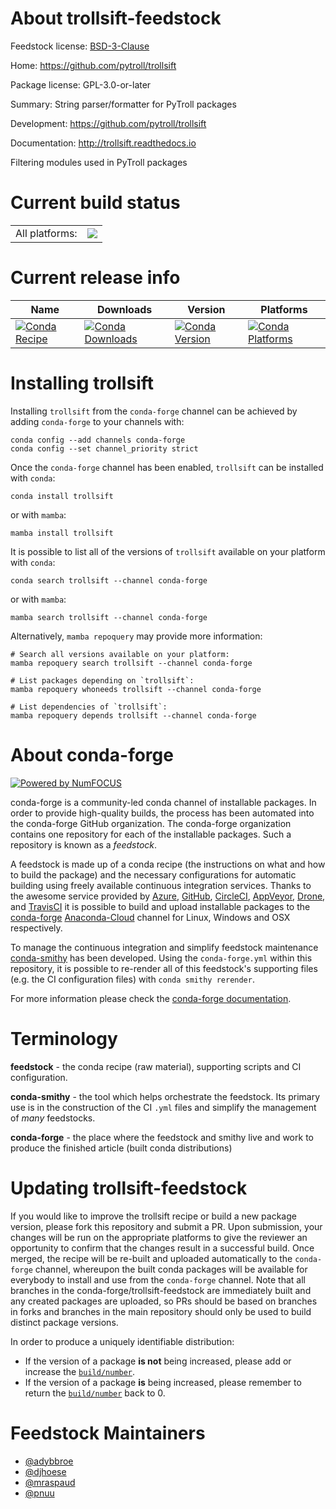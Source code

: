 About trollsift-feedstock
=========================

Feedstock license: [BSD-3-Clause](https://github.com/conda-forge/trollsift-feedstock/blob/main/LICENSE.txt)

Home: https://github.com/pytroll/trollsift

Package license: GPL-3.0-or-later

Summary: String parser/formatter for PyTroll packages

Development: https://github.com/pytroll/trollsift

Documentation: http://trollsift.readthedocs.io

Filtering modules used in PyTroll packages

Current build status
====================


<table><tr><td>All platforms:</td>
    <td>
      <a href="https://dev.azure.com/conda-forge/feedstock-builds/_build/latest?definitionId=4795&branchName=main">
        <img src="https://dev.azure.com/conda-forge/feedstock-builds/_apis/build/status/trollsift-feedstock?branchName=main">
      </a>
    </td>
  </tr>
</table>

Current release info
====================

| Name | Downloads | Version | Platforms |
| --- | --- | --- | --- |
| [![Conda Recipe](https://img.shields.io/badge/recipe-trollsift-green.svg)](https://anaconda.org/conda-forge/trollsift) | [![Conda Downloads](https://img.shields.io/conda/dn/conda-forge/trollsift.svg)](https://anaconda.org/conda-forge/trollsift) | [![Conda Version](https://img.shields.io/conda/vn/conda-forge/trollsift.svg)](https://anaconda.org/conda-forge/trollsift) | [![Conda Platforms](https://img.shields.io/conda/pn/conda-forge/trollsift.svg)](https://anaconda.org/conda-forge/trollsift) |

Installing trollsift
====================

Installing `trollsift` from the `conda-forge` channel can be achieved by adding `conda-forge` to your channels with:

```
conda config --add channels conda-forge
conda config --set channel_priority strict
```

Once the `conda-forge` channel has been enabled, `trollsift` can be installed with `conda`:

```
conda install trollsift
```

or with `mamba`:

```
mamba install trollsift
```

It is possible to list all of the versions of `trollsift` available on your platform with `conda`:

```
conda search trollsift --channel conda-forge
```

or with `mamba`:

```
mamba search trollsift --channel conda-forge
```

Alternatively, `mamba repoquery` may provide more information:

```
# Search all versions available on your platform:
mamba repoquery search trollsift --channel conda-forge

# List packages depending on `trollsift`:
mamba repoquery whoneeds trollsift --channel conda-forge

# List dependencies of `trollsift`:
mamba repoquery depends trollsift --channel conda-forge
```


About conda-forge
=================

[![Powered by
NumFOCUS](https://img.shields.io/badge/powered%20by-NumFOCUS-orange.svg?style=flat&colorA=E1523D&colorB=007D8A)](https://numfocus.org)

conda-forge is a community-led conda channel of installable packages.
In order to provide high-quality builds, the process has been automated into the
conda-forge GitHub organization. The conda-forge organization contains one repository
for each of the installable packages. Such a repository is known as a *feedstock*.

A feedstock is made up of a conda recipe (the instructions on what and how to build
the package) and the necessary configurations for automatic building using freely
available continuous integration services. Thanks to the awesome service provided by
[Azure](https://azure.microsoft.com/en-us/services/devops/), [GitHub](https://github.com/),
[CircleCI](https://circleci.com/), [AppVeyor](https://www.appveyor.com/),
[Drone](https://cloud.drone.io/welcome), and [TravisCI](https://travis-ci.com/)
it is possible to build and upload installable packages to the
[conda-forge](https://anaconda.org/conda-forge) [Anaconda-Cloud](https://anaconda.org/)
channel for Linux, Windows and OSX respectively.

To manage the continuous integration and simplify feedstock maintenance
[conda-smithy](https://github.com/conda-forge/conda-smithy) has been developed.
Using the ``conda-forge.yml`` within this repository, it is possible to re-render all of
this feedstock's supporting files (e.g. the CI configuration files) with ``conda smithy rerender``.

For more information please check the [conda-forge documentation](https://conda-forge.org/docs/).

Terminology
===========

**feedstock** - the conda recipe (raw material), supporting scripts and CI configuration.

**conda-smithy** - the tool which helps orchestrate the feedstock.
                   Its primary use is in the construction of the CI ``.yml`` files
                   and simplify the management of *many* feedstocks.

**conda-forge** - the place where the feedstock and smithy live and work to
                  produce the finished article (built conda distributions)


Updating trollsift-feedstock
============================

If you would like to improve the trollsift recipe or build a new
package version, please fork this repository and submit a PR. Upon submission,
your changes will be run on the appropriate platforms to give the reviewer an
opportunity to confirm that the changes result in a successful build. Once
merged, the recipe will be re-built and uploaded automatically to the
`conda-forge` channel, whereupon the built conda packages will be available for
everybody to install and use from the `conda-forge` channel.
Note that all branches in the conda-forge/trollsift-feedstock are
immediately built and any created packages are uploaded, so PRs should be based
on branches in forks and branches in the main repository should only be used to
build distinct package versions.

In order to produce a uniquely identifiable distribution:
 * If the version of a package **is not** being increased, please add or increase
   the [``build/number``](https://docs.conda.io/projects/conda-build/en/latest/resources/define-metadata.html#build-number-and-string).
 * If the version of a package **is** being increased, please remember to return
   the [``build/number``](https://docs.conda.io/projects/conda-build/en/latest/resources/define-metadata.html#build-number-and-string)
   back to 0.

Feedstock Maintainers
=====================

* [@adybbroe](https://github.com/adybbroe/)
* [@djhoese](https://github.com/djhoese/)
* [@mraspaud](https://github.com/mraspaud/)
* [@pnuu](https://github.com/pnuu/)

